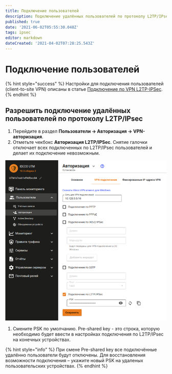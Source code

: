 ```yaml
---
title: Подключение пользователей
description: Подключение удалённых пользователей по протоколу L2TP/IPsec.
published: true
date: '2021-06-02T05:55:30.048Z'
tags: ipsec
editor: markdown
dateCreated: '2021-04-02T07:28:25.543Z'
---
```


# Подключение пользователей

{% hint style="success" %}
Настройки для подключения пользователей \(client-to-site VPN\) описаны в статье [Подключение по VPN L2TP-IPSec](../../client-to-site/l2tp-ipsec.md).
{% endhint %}

## Разрешить подключение удалённых пользователей по протоколу L2TP/IPsec

1. Перейдите в раздел **Пользователи -&gt; Авторизация -&gt; VPN-авторизация**.
2. Отметьте чекбокс **Авторизация L2TP/IPSec**. Снятие галочки отключает всех подключенных по L2TP/IPsec пользователей и делает их подключение невозможным.

![](../../../../../.gitbook/assets/auth-l2tp-ipsec.png)

1. Смените PSK по умолчанию. Pre-shared key - это строка, которую необходимо будет ввести в настройках подключения по L2TP/IPsec на конечных устройствах.

{% hint style="info" %}
При смене Pre-shared key все подключённые удалённо пользователи будут отключены. Для восстановления возможности подключения – укажите новый PSK на удаленых пользовательских устройствах.
{% endhint %}

